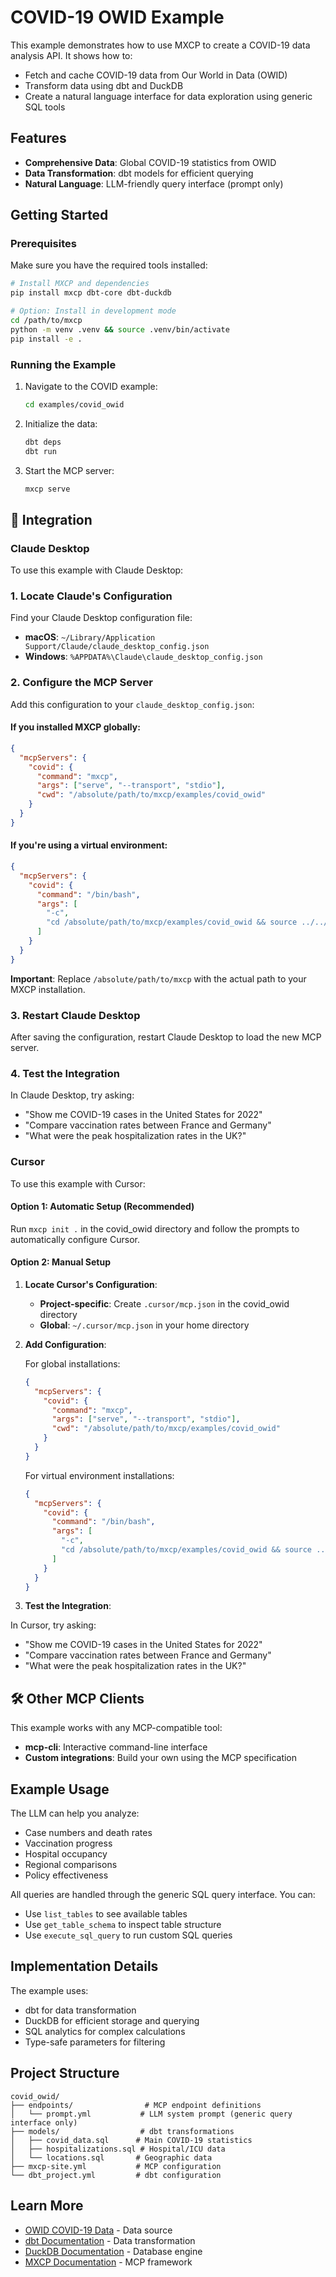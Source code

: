 # COVID-19 OWID Example

This example demonstrates how to use MXCP to create a COVID-19 data analysis API. It shows how to:
- Fetch and cache COVID-19 data from Our World in Data (OWID)
- Transform data using dbt and DuckDB
- Create a natural language interface for data exploration using generic SQL tools

## Features

- **Comprehensive Data**: Global COVID-19 statistics from OWID
- **Data Transformation**: dbt models for efficient querying
- **Natural Language**: LLM-friendly query interface (prompt only)

## Getting Started

### Prerequisites

Make sure you have the required tools installed:
```bash
# Install MXCP and dependencies
pip install mxcp dbt-core dbt-duckdb

# Option: Install in development mode
cd /path/to/mxcp
python -m venv .venv && source .venv/bin/activate
pip install -e .
```

### Running the Example

1. Navigate to the COVID example:
   ```bash
   cd examples/covid_owid
   ```

2. Initialize the data:
   ```bash
   dbt deps
   dbt run
   ```

3. Start the MCP server:
   ```bash
   mxcp serve
   ```

## 🔌 Integration

### Claude Desktop

To use this example with Claude Desktop:

### 1. Locate Claude's Configuration

Find your Claude Desktop configuration file:
- **macOS**: `~/Library/Application Support/Claude/claude_desktop_config.json`
- **Windows**: `%APPDATA%\Claude\claude_desktop_config.json`

### 2. Configure the MCP Server

Add this configuration to your `claude_desktop_config.json`:

#### If you installed MXCP globally:
```json
{
  "mcpServers": {
    "covid": {
      "command": "mxcp",
      "args": ["serve", "--transport", "stdio"],
      "cwd": "/absolute/path/to/mxcp/examples/covid_owid"
    }
  }
}
```

#### If you're using a virtual environment:
```json
{
  "mcpServers": {
    "covid": {
      "command": "/bin/bash",
      "args": [
        "-c",
        "cd /absolute/path/to/mxcp/examples/covid_owid && source ../../.venv/bin/activate && mxcp serve --transport stdio"
      ]
    }
  }
}
```

**Important**: Replace `/absolute/path/to/mxcp` with the actual path to your MXCP installation.

### 3. Restart Claude Desktop

After saving the configuration, restart Claude Desktop to load the new MCP server.

### 4. Test the Integration

In Claude Desktop, try asking:
- "Show me COVID-19 cases in the United States for 2022"
- "Compare vaccination rates between France and Germany"
- "What were the peak hospitalization rates in the UK?"

### Cursor

To use this example with Cursor:

#### Option 1: Automatic Setup (Recommended)

Run `mxcp init .` in the covid_owid directory and follow the prompts to automatically configure Cursor.

#### Option 2: Manual Setup

1. **Locate Cursor's Configuration**:
   - **Project-specific**: Create `.cursor/mcp.json` in the covid_owid directory
   - **Global**: `~/.cursor/mcp.json` in your home directory

2. **Add Configuration**:

   For global installations:
   ```json
   {
     "mcpServers": {
       "covid": {
         "command": "mxcp",
         "args": ["serve", "--transport", "stdio"],
         "cwd": "/absolute/path/to/mxcp/examples/covid_owid"
       }
     }
   }
   ```

   For virtual environment installations:
   ```json
   {
     "mcpServers": {
       "covid": {
         "command": "/bin/bash",
         "args": [
           "-c",
           "cd /absolute/path/to/mxcp/examples/covid_owid && source ../../.venv/bin/activate && mxcp serve --transport stdio"
         ]
       }
     }
   }
   ```

3. **Test the Integration**:

In Cursor, try asking:
- "Show me COVID-19 cases in the United States for 2022"
- "Compare vaccination rates between France and Germany"
- "What were the peak hospitalization rates in the UK?"

## 🛠️ Other MCP Clients

This example works with any MCP-compatible tool:
- **mcp-cli**: Interactive command-line interface
- **Custom integrations**: Build your own using the MCP specification

## Example Usage

The LLM can help you analyze:
- Case numbers and death rates
- Vaccination progress
- Hospital occupancy
- Regional comparisons
- Policy effectiveness

All queries are handled through the generic SQL query interface. You can:
- Use `list_tables` to see available tables
- Use `get_table_schema` to inspect table structure
- Use `execute_sql_query` to run custom SQL queries

## Implementation Details

The example uses:
- dbt for data transformation
- DuckDB for efficient storage and querying
- SQL analytics for complex calculations
- Type-safe parameters for filtering

## Project Structure

```
covid_owid/
├── endpoints/                # MCP endpoint definitions
│   └── prompt.yml           # LLM system prompt (generic query interface only)
├── models/                  # dbt transformations
│   ├── covid_data.sql      # Main COVID-19 statistics
│   ├── hospitalizations.sql # Hospital/ICU data
│   └── locations.sql       # Geographic data
├── mxcp-site.yml           # MCP configuration
└── dbt_project.yml         # dbt configuration
```

## Learn More

- [OWID COVID-19 Data](https://github.com/owid/covid-19-data) - Data source
- [dbt Documentation](https://docs.getdbt.com/) - Data transformation
- [DuckDB Documentation](https://duckdb.org/docs/) - Database engine
- [MXCP Documentation](../../docs/quickstart.md) - MCP framework
